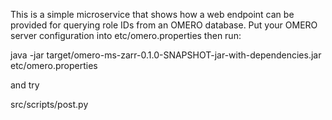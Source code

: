 This is a simple microservice that shows how a web endpoint can be provided
for querying role IDs from an OMERO database.
Put your OMERO server configuration into etc/omero.properties then run:

java -jar target/omero-ms-zarr-0.1.0-SNAPSHOT-jar-with-dependencies.jar etc/omero.properties

and try

src/scripts/post.py
